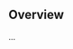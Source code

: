 <!-- Note: Please must use one of our issue templates to file an issue! 🛑 -->
<!-- 👉 https://github.com/SutuSebastian/my-typescript-app-common/issues/new/choose 👈 -->
<!-- **Issues that should have been filed with a template will be closed without action, and we will ask you to use a template.** -->

<!-- This blank issue template is only for issues that don't fit any of the templates. -->

## Overview

...
